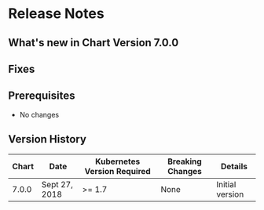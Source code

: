 # Release Notes

## What's new in Chart Version 7.0.0


## Fixes


## Prerequisites

- No changes

## Version History

| Chart | Date | Kubernetes Version Required | Breaking Changes | Details |
| ----- | ---- | --------------------------- | ---------------- | ------- |
| 7.0.0 | Sept 27, 2018 | >= 1.7 | None | Initial version |

